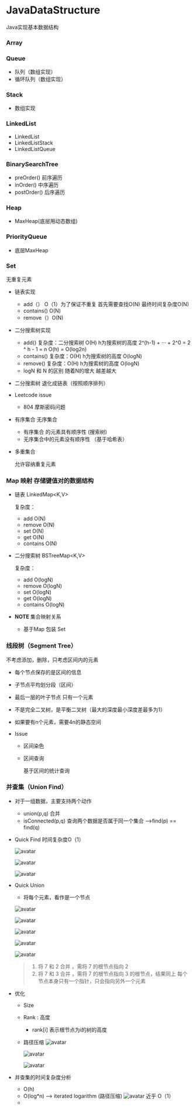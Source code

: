 # JavaDataStructure

Java实现基本数据结构

### Array

### Queue

- 队列（数组实现）
- 循环队列（数组实现）
    
### Stack
    
- 数组实现
    
### LinkedList

- LinkedList
- LinkedListStack
- LinkedListQueue
   
### BinarySearchTree

- preOrder() 前序遍历
- inOrder() 中序遍历
- postOrder() 后序遍历
  
### Heap

- MaxHeap(底层用动态数组)
   
### PriorityQueue

- 底层MaxHeap
   
### Set
    
无重复元素

- 链表实现 

    - add（） O（1）为了保证不重复 首先需要查找O(N) 最终时间复杂度O(N) 
    - contains() O(N) 
    - remove（）O(N) 

- 二分搜索树实现
    
    - add()
        复杂度：二分搜索树 O(H) h为搜索树的高度  2^(h-1) + ··· + 2^0 = 2 ^ h  - 1 = n 
        O(h) = O(log2n)
    - contains()
        复杂度：O(H) h为搜索树的高度 O(logN)
    - remove()
        复杂度：O(H) h为搜索树的高度 O(logN)    
    - logN 和 N 的区别
        随着N的增大 越差越大
   
-  二分搜索树 退化成链表（按照顺序排列）

- Leetcode issue

    - 804 摩斯密码问题
    
- 有序集合 无序集合

    - 有序集合 的元素具有顺序性  (搜索树)
    - 无序集合中的元素没有顺序性 （基于哈希表）
    
- 多重集合

    允许容纳重复元素
    
### Map 映射 存储键值对的数据结构

- 链表 LinkedMap<K,V>

    复杂度：
     - add          O(N)
     - remove       O(N)
     - set          O(N)
     - get          O(N)
     - contains     O(N)

- 二分搜索树 BSTreeMap<K,V>

    复杂度：
    - add           O(logN)
    - remove        O(logN)
    - set           O(logN)
    - get           O(logN)
    - contains      O(logN)

- **NOTE** 集合映射关系

    - 基于Map 包装 Set 

### 线段树（Segment Tree）

不考虑添加，删除，只考虑区间内的元素

- 每个节点保存的是区间的信息
- 子节点平均划分段（区间）
- 最后一层的叶子节点 只有一个元素
- 不是完全二叉树，是平衡二叉树（最大的深度最小深度差最多为1）
- 如果要有n个元素，需要4n的静态空间
- Issue
    
    - 区间染色
    - 区间查询
   
        基于区间的统计查询
   
### 并查集（Union Find）

- 对于一组数据，主要支持两个动作
    
    - union(p,q) 合并
    - isConnected(p,q) 查询两个数据是否属于同一个集合 -->find(p) == find(q) 

- Quick Find 时间复杂度O（1）
 
    ![avatar](src/unionFind/img/quick_find_1.png)
    
    ![avatar](src/unionFind/img/quick_find_2.png)
    
    ![avatar](src/unionFind/img/quick_find_3.png)
    
- Quick Union

   - 将每个元素，看作是一个节点
   
   ![avatar](src/unionFind/img/quick_union_1.png)
   
   ![avatar](src/unionFind/img/quick_union_2.png)
   
   ![avatar](src/unionFind/img/quick_union_3.png)
   
   ![avatar](src/unionFind/img/quick_union_4.png)
   
   ![avatar](src/unionFind/img/quick_union_5.png)
   
   > 1. 将 7 和 2 合并 ，需将 7 的根节点指向 2
   > 2. 将 7 和 3 合并 ，需将 7 的根节点指向 3 的根节点，结果同上
   > 每个节点本身只有一个指针，只会指向另外一个元素
   
- 优化

    - Size
    - Rank : 高度
        - rank[i] 表示根节点为i的树的高度
    - 路径压缩 
        ![avatar](src/unionFind/img/path_compression_00.png)
        
        ![avatar](src/unionFind/img/path_compression_0.png)
        
        ![avatar](src/unionFind/img/path_compression_1.png)
        
- 并查集的时间复杂度分析

    - O(h)
    - O(log*n) --> iterated logarithm (路径压缩)
        ![avatar](src/unionFind/img/path_compression_2.png)
        近乎 O（1）   
    - 
    





   
